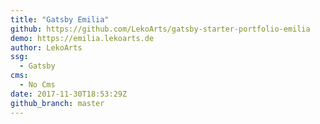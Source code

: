 ```yaml
---
title: "Gatsby Emilia"
github: https://github.com/LekoArts/gatsby-starter-portfolio-emilia
demo: https://emilia.lekoarts.de
author: LekoArts
ssg:
  - Gatsby
cms:
  - No Cms
date: 2017-11-30T18:53:29Z
github_branch: master
---
```

